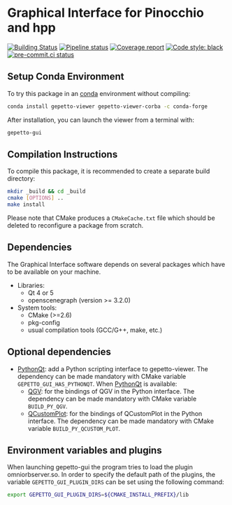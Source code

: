 # Graphical Interface for Pinocchio and hpp

[![Building Status](https://travis-ci.org/gepetto/gepetto-viewer.svg?branch=master)](https://travis-ci.org/gepetto/gepetto-viewer)
[![Pipeline status](https://gitlab.laas.fr/gepetto/gepetto-viewer/badges/master/pipeline.svg)](https://gitlab.laas.fr/gepetto/gepetto-viewer/commits/master)
[![Coverage report](https://gitlab.laas.fr/gepetto/gepetto-viewer/badges/master/coverage.svg?job=doc-coverage)](https://gepettoweb.laas.fr/doc/gepetto/gepetto-viewer/master/coverage/)
[![Code style: black](https://img.shields.io/badge/code%20style-black-000000.svg)](https://github.com/psf/black)
[![pre-commit.ci status](https://results.pre-commit.ci/badge/github/gepetto/gepetto-viewer/master.svg)](https://results.pre-commit.ci/latest/github/gepetto/gepetto-viewer)

## Setup Conda Environment

To try this package in an [conda](https://conda.io/projects/conda/en/latest/user-guide/tasks/manage-environments.html#creating-an-environment-with-commands) environment without compiling:
```sh
conda install gepetto-viewer gepetto-viewer-corba -c conda-forge
```

After installation, you can launch the viewer from a terminal with:
```sh
gepetto-gui
```

## Compilation Instructions

To compile this package, it is recommended to create a separate build
directory:
```sh
mkdir _build && cd _build
cmake [OPTIONS] ..
make install
```

Please note that CMake produces a `CMakeCache.txt` file which should
be deleted to reconfigure a package from scratch.

## Dependencies

The Graphical Interface software depends on several packages which
have to be available on your machine.

 - Libraries:
   - Qt 4 or 5
   - openscenegraph (version >= 3.2.0)
 - System tools:
   - CMake (>=2.6)
   - pkg-config
   - usual compilation tools (GCC/G++, make, etc.)

## Optional dependencies

- [PythonQt]: add a Python scripting interface to gepetto-viewer.
  The dependency can be made mandatory with CMake variable `GEPETTO_GUI_HAS_PYTHONQT`.
  When [PythonQt] is available:
  - [QGV]: for the bindings of QGV in the Python interface.
    The dependency can be made mandatory with CMake variable `BUILD_PY_QGV`.
  - [QCustomPlot]: for the bindings of QCustomPlot in the Python interface.
    The dependency can be made mandatory with CMake variable `BUILD_PY_QCUSTOM_PLOT`.

## Environment variables and plugins

When launching gepetto-gui the program tries to load the plugin omniorbserver.so. In order to specify the default path of the plugins,
the variable `GEPETTO_GUI_PLUGIN_DIRS` can be set using the following command:

```sh
export GEPETTO_GUI_PLUGIN_DIRS=${CMAKE_INSTALL_PREFIX}/lib
```

[PythonQt]: https://github.com/gepetto/pythonqt
[QGV]: https://github.com/gepetto/qgv
[QCustomPlot]: https://www.qcustomplot.com/
